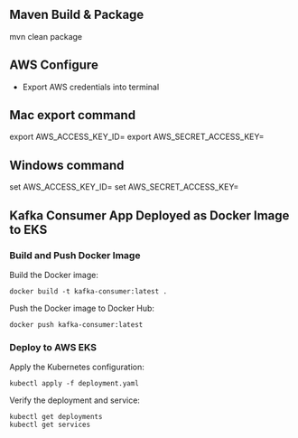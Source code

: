 ## Maven Build & Package
mvn clean package

## AWS Configure

- Export AWS credentials into terminal
## Mac export command
export AWS_ACCESS_KEY_ID=<aws key from secrets.txt>
export AWS_SECRET_ACCESS_KEY=<aws secret access key from secrets.txt>

## Windows command
set AWS_ACCESS_KEY_ID=<aws key from secrets.txt>
set AWS_SECRET_ACCESS_KEY=<aws secret access key from secrets.txt>


## Kafka Consumer App Deployed as Docker Image to EKS

### Build and Push Docker Image

Build the Docker image:

```jsunicoderegexp
docker build -t kafka-consumer:latest .
```

Push the Docker image to Docker Hub:
```jsunicoderegexp
docker push kafka-consumer:latest
```

### Deploy to AWS EKS

Apply the Kubernetes configuration:
```jsunicoderegexp
kubectl apply -f deployment.yaml
```

Verify the deployment and service:
```jsunicoderegexp
kubectl get deployments
kubectl get services
```
